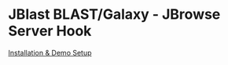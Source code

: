 # JBlast BLAST/Galaxy - JBrowse Server Hook

[Installation & Demo Setup](http://jblast.readthedocs.io/en/latest/)


